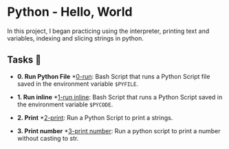 # Python - Hello, World

In this project, I began practicing using the interpreter, printing text and variables, indexing and slicing strings in python.

## Tasks :page_with_curl:

* **0. Run Python File**
  *[0-run](./0-run): Bash Script that runs a Python Script file saved in the environment variable `$PYFILE`.

* **1. Run inline**
  *[1-run inline](./1-run_inline): Bash Script that runs a Python Script saved in the environment variable `$PYCODE`.

* **2. Print**
  *[2-print](./2-print.py): Run a Python Script to print a strings.

* **3. Print number**
  *[3-print number](./3-print_number.py): Run a python script to print a number without casting to str.
